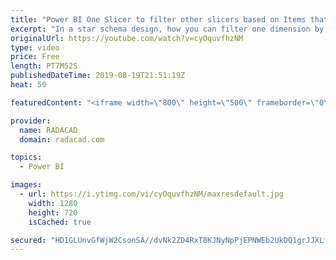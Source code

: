 ```yaml
---
title: "Power BI One Slicer to filter other slicers based on Items that has value only without BI Direction"
excerpt: "In a star schema design, how you can filter one dimension by another dimension. How you can find all the products that this customer purchased or all customers who have purchased this product using two separate slicers. To learn more about star schema: https://radacad.com/power-bi-basics-of-modeling-star-schema-and-how-to-build-it"
originalUrl: https://youtube.com/watch?v=cyOquvfhzNM
type: video
price: Free
length: PT7M52S
publishedDateTime: 2019-08-19T21:51:19Z
heat: 50

featuredContent: "<iframe width=\"800\" height=\"500\" frameborder=\"0\" src=\"https://www.youtube.com/embed/cyOquvfhzNM\" allow=\"accelerometer; autoplay; encrypted-media; gyroscope; picture-in-picture\" allowfullscreen></iframe>"

provider:
  name: RADACAD
  domain: radacad.com

topics:
  - Power BI

images:
  - url: https://i.ytimg.com/vi/cyOquvfhzNM/maxresdefault.jpg
    width: 1280
    height: 720
    isCached: true

secured: "HD1GLUnvGfWjW2CsonSA//dvNk2ZD4RxT8KJNyNpPjEPNWEb2UkDQ1grJJXLfJq0qT6ZT4oWJHy5gPdvCeNO4ElOFacqY7kO8qpr7tI4tsvse/q7n3U+aPUn2b0MLkKUwR753g53tMdCRYcuCP029ZBlmRONHI20h3KcG1IDN5gbG6rwnT7frZqIU6t9ANIeEkHON4yCmB5YTSGRB90yqJKmANVYAHoAUqr8AiRliLPZko4yPe1cm6bgtcE1LTs+mSV2zPIzfEVndZhqEBjhqtdNk93ihP656lH3Vn+Fi1BCmbVqBRVXcuvJS31SvWogbzulQwnh79mMJkirUbmBKroZz2TrXb8BOnRBe9Sxcrgq+R+rhun+L/za3RXpQ1nac8HL6DCZphqR6jt7Zw/kPGXOSFhBJycaXfnzwimZyIs=;iKq7Q6WFbhRHOZCjPuPCQg=="
---
```


